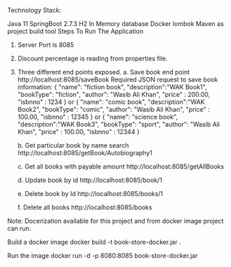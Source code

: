 Technology Stack:

Java 11
SpringBoot 2.7.3
H2 In Memory database
Docker
lombok
Maven as project build tool
Steps To Run The Application

1. Server Port is 8085

2. Discount percentage is reading from properties file.

3. Three different end points exposed. 
   a. Save book end point http://localhost:8085/saveBook 
   Required JSON request to save book information: 
   { "name": "fiction book", "description":"WAK Book1", "bookType": "fiction", "author": "Wasib Ali Khan", "price" : 200.00, "isbnno" : 1234 } 
   or 
   { "name": "comic book", "description":"WAK Book2", "bookType": "comic", "author": "Wasib Ali Khan", "price" : 100.00, "isbnno" : 12345 }
   or
   { "name": "science book", "description":"WAK Book3", "bookType": "sport", "author": "Wasib Ali Khan", "price" : 100.00, "isbnno" : 12344 }

   b. Get particular book by name search
      http://localhost:8085/getBook/Autobiography1

   c. Get all books with payable amount 
	   http://localhost:8085/getAllBooks
	   
   d. Update book by id
      http://localhost:8085/book/1
	  
   e. Delete book by Id
      http://localhost:8085/books/1
   
   f. Delete all books
     http://localhost:8085/books   


Note: Docerization available for this project and  from docker image project can run. 

Build a docker image docker 
   build -t book-store-docker.jar .

Run the image
  docker run -d -p 8080:8085 book-store-docker.jar   
